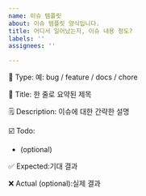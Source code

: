 ```yaml
---
name: 이슈 템플릿
about: 이슈 템플릿 양식입니다.
title: 어디서 일어났는지, 이슈 내용 정도?
labels: ''
assignees: ''

---
```


🔖 Type: 예: bug / feature / docs / chore

📝 Title: 한 줄로 요약된 제목

🗒️ Description: 이슈에 대한 간략한 설명

☑️ Todo:
- (optional)


✅ Expected:기대 결과

❌ Actual (optional):실제 결과

